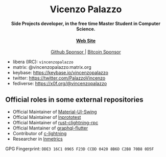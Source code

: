 <div align="center">
  <h1>Vicenzo Palazzo</h1>

  <p>
    <strong>Side Projects developer, in the free time Master Student in Computer Science.</strong>
  </p>

  <p>
  </p>

  <h4>
    <a href="https://vincenzopalazzo.github.io/">Web Site</a>
  </h4>
 
  <a href="https://github.com/sponsors/vincenzopalazzo">
    Github Sponsor
  </a>
  <span>|</span>
  <a href="https://deploy-preview-124--bitcoindevlist.netlify.app/vincenzopalazzo/#vincenzopalazzo">
    Bitcoin Sponsor
  </a>
  
</div>

- libera (IRC): `vincenzopalazzo`
- matrix: @vincenzopalazzo:matrix.org
- keybase: https://keybase.io/vincenzopalazzo
- twitter: https://twitter.com/PalazzoVincenzo
- fediverse: https://x0f.org/@vincenzopalazzo

##  Official roles in some external repositories

- Official Maintainer of [Material-UI-Swing](https://github.com/vincenzopalazzo/material-ui-swing)
- Official Maintainer of [lnprototest](https://github.com/rustyrussell/lnprototest)
- Official Maintainer of [rust-clightning-rpc](https://github.com/laanwj/rust-clightning-rpc)
- Official Mantainer of [graphql-flutter](https://github.com/zino-app/graphql-flutter)
- Contributor of [c-lightning](https://github.com/ElementsProject/lightning)
- Researcher in [lnmetrics](https://github.com/LNOpenMetrics)

GPG Fingerprint: `DDE3 16C1 0965 F23D CCDD 0420 8B6D C2B8 70B8 0D5F`
